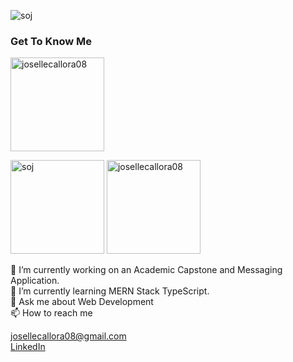 <p align="left"> <img src="https://komarev.com/ghpvc/?username=josellecallora08&label=Profile%20views&color=0e75b6&style=flat" alt="soj" /> </p>

### Get To Know Me

<a href="https://github.com/ryo-ma/github-profile-trophy">
   <img src="https://github-profile-trophy.vercel.app/?username=josellecallora08" height="150" alt="josellecallora08"/>
</a> 
<p align="left">
  <img src="https://github-readme-stats.vercel.app/api/top-langs?username=josellecallora08&show_icons=true&locale=en&layout=compact" alt="soj" height="150" style="flex: 1;" />
  <img src="https://github-readme-streak-stats.herokuapp.com/?user=josellecallora08&" height="150" alt="josellecallora08" style="flex: 1;" />
</p>

🔭 I’m currently working on an Academic Capstone and Messaging Application.</br>
🌱 I’m currently learning MERN Stack TypeScript.</br>
💬 Ask me about Web Development </br>
📫 How to reach me </br> 


[josellecallora08@gmail.com](mailto:josellecallora08@gmail.com)  
[LinkedIn](https://www.linkedin.com/in/josellecallora08/)


